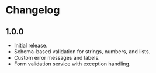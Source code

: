 # Changelog

## 1.0.0

- Initial release.
- Schema-based validation for strings, numbers, and lists.
- Custom error messages and labels.
- Form validation service with exception handling.
